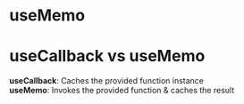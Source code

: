 # useMemo


# useCallback vs useMemo
**useCallback**: Caches the provided function instance    
**useMemo**: Invokes the provided function & caches the result
